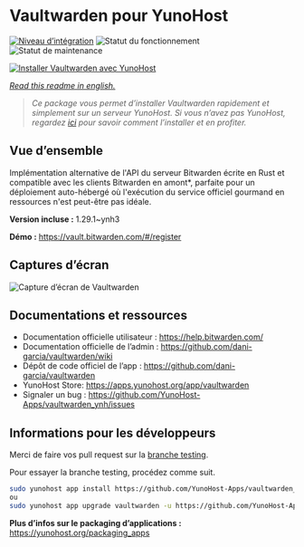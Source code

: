 <!--
N.B.: This README was automatically generated by https://github.com/YunoHost/apps/tree/master/tools/README-generator
It shall NOT be edited by hand.
-->

# Vaultwarden pour YunoHost

[![Niveau d’intégration](https://dash.yunohost.org/integration/vaultwarden.svg)](https://dash.yunohost.org/appci/app/vaultwarden) ![Statut du fonctionnement](https://ci-apps.yunohost.org/ci/badges/vaultwarden.status.svg) ![Statut de maintenance](https://ci-apps.yunohost.org/ci/badges/vaultwarden.maintain.svg)

[![Installer Vaultwarden avec YunoHost](https://install-app.yunohost.org/install-with-yunohost.svg)](https://install-app.yunohost.org/?app=vaultwarden)

*[Read this readme in english.](./README.md)*

> *Ce package vous permet d’installer Vaultwarden rapidement et simplement sur un serveur YunoHost.
Si vous n’avez pas YunoHost, regardez [ici](https://yunohost.org/#/install) pour savoir comment l’installer et en profiter.*

## Vue d’ensemble

Implémentation alternative de l'API du serveur Bitwarden écrite en Rust et compatible avec les clients Bitwarden en amont*, parfaite pour un déploiement auto-hébergé où l'exécution du service officiel gourmand en ressources n'est peut-être pas idéale.

**Version incluse :** 1.29.1~ynh3

**Démo :** https://vault.bitwarden.com/#/register

## Captures d’écran

![Capture d’écran de Vaultwarden](./doc/screenshots/screenshot1.png)

## Documentations et ressources

* Documentation officielle utilisateur : <https://help.bitwarden.com/>
* Documentation officielle de l’admin : <https://github.com/dani-garcia/vaultwarden/wiki>
* Dépôt de code officiel de l’app : <https://github.com/dani-garcia/vaultwarden>
* YunoHost Store: <https://apps.yunohost.org/app/vaultwarden>
* Signaler un bug : <https://github.com/YunoHost-Apps/vaultwarden_ynh/issues>

## Informations pour les développeurs

Merci de faire vos pull request sur la [branche testing](https://github.com/YunoHost-Apps/vaultwarden_ynh/tree/testing).

Pour essayer la branche testing, procédez comme suit.

``` bash
sudo yunohost app install https://github.com/YunoHost-Apps/vaultwarden_ynh/tree/testing --debug
ou
sudo yunohost app upgrade vaultwarden -u https://github.com/YunoHost-Apps/vaultwarden_ynh/tree/testing --debug
```

**Plus d’infos sur le packaging d’applications :** <https://yunohost.org/packaging_apps>